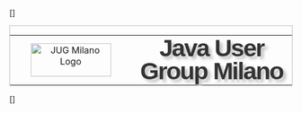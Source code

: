 [<html>]  <div style="background: url(Wiki?action=action_view_attachment&attachment=title_bg.gif);margin-right: 0%;margin-left: 0%;padding: 0;border-top: 1px solid;border-left: 1px solid;border-right:1px solid;border-color: #bbbbbb;">
	 <table border="0" cellpadding="0" cellspacing="0" width="100%">
		<tr>
		  <td height="80" width="200" align="center">
			 <a class="logo" href="Wiki">
				<img border="0" width="143" height="59" src="Wiki?action=action_view_attachment&attachment=logo_jugmilano_horizontal_transp.png" alt="JUG Milano Logo" />
			 </a>
		  </td>
		  <td>
			 <div align="center" style="font: bold 270%/0.95 arial,sans-serif;letter-spacing:-2px;text-shadow: 5px 5px 5px silver;color: #333333;">Java User Group Milano</div>
		  </td>
		</tr>
	 </table>
  </div>
  <script type="text/javascript" src="http://del.icio.us/js/playtagger"></script>

<script type="text/javascript">

  var _gaq = _gaq || [];
  _gaq.push(['_setAccount', 'UA-19366678-1']);
  _gaq.push(['_trackPageview']);

  (function() {
	 var ga = document.createElement('script'); ga.type = 'text/javascript'; ga.async = true;
	 ga.src = ('https:' == document.location.protocol ? 'https://ssl' : 'http://www') + '.google-analytics.com/ga.js';
	 var s = document.getElementsByTagName('script')[0]; s.parentNode.insertBefore(ga, s);
  })();

</script>
[</html>]
